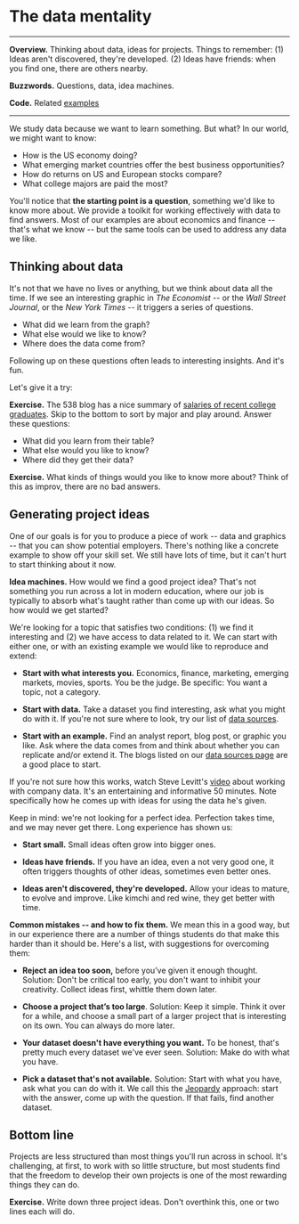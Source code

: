 # The data mentality

---
**Overview.** Thinking about data, ideas for projects.  Things to remember:  (1) Ideas aren't discovered, they're developed.  (2) Ideas have friends:  when you find one, there are others nearby.

**Buzzwords.** Questions, data, idea machines.

**Code.** Related [examples](https://github.com/NYUDataBootcamp/Materials/blob/master/Code/notebooks/bootcamp_examples.ipynb)

---

We study data because we want to learn something. But what? In our world, we might want to know:

* How is the US economy doing?
* What emerging market countries offer the best business opportunities?
* How do returns on US and European stocks compare?
* What college majors are paid the most?

You'll notice that **the starting point is a question**, something we'd like to know more about.  We provide a toolkit for working effectively with data to find answers.  Most of our examples are about economics and finance -- that's what we know -- but the same tools can be used to address any data we like.

<!--
Once we have a question, we can start looking for data that might help us come up with an answer. This leads to more questions:

* What data would be helpful in answering our question?
* Where can we find it?
* What should we do with it once we have it?
-->

## Thinking about data

It's not that we have no lives or anything, but we think about data all the time.  If we see an interesting graphic in *The Economist* -- or the *Wall Street Journal*, or the *New York Times* -- it triggers a series of questions.

* What did we learn from the graph?
* What else would we like to know?
* Where does the data come from?

Following up on these questions often leads to interesting insights.  And it's fun.

Let's give it a try:

**Exercise.** The 538 blog has a nice summary of [salaries of recent college graduates](http://fivethirtyeight.com/features/the-economic-guide-to-picking-a-college-major/).  Skip to the bottom to sort by major and play around. Answer these questions:

* What did you learn from their table?
* What else would you like to know?
* Where did they get their data?

**Exercise.** What kinds of things would you like to know more about?  Think of this as improv, there are no bad answers.


## Generating project ideas

One of our goals is for you to produce a piece of work -- data and graphics -- that you can show potential employers.  There's nothing like a concrete example to show off your skill set.  We still have lots of time, but it can't hurt to start thinking about it now.

**Idea machines.** How would we find a good project idea?  That's not something you run across a lot in modern education, where our job is typically to absorb what's taught rather than come up with our ideas.  So how would we get started?

We're looking for a topic that satisfies two conditions:  (1) we find it interesting and (2) we have access to data related to it. We can start with either one, or with an existing example we would like to reproduce and extend:

* **Start with what interests you.**  Economics, finance, marketing, emerging markets, movies, sports. You be the judge.  Be specific:  You want a topic, not a category.

* **Start with data.**  Take a dataset you find interesting, ask what you might do with it.  If you're not sure where to look, try our list of [data sources](http://nyu.data-bootcamp.com/data/
).

* **Start with an example.**  Find an analyst report, blog post, or graphic you like.  Ask where the data comes from and think about whether you can replicate and/or extend it. The blogs listed on our [data sources page](http://nyu.data-bootcamp.com/data/) are a good place to start.

If you're not sure how this works, watch Steve Levitt's [video](https://youtu.be/r5jATFtKtI8?t=5m10s) about working with company data. It's an entertaining and informative 50 minutes. Note specifically how he comes up with ideas for using the data he's given.

Keep in mind:  we're not looking for a perfect idea. Perfection takes time, and we may never get there.  Long experience has shown us:

* **Start small.** Small ideas often grow into bigger ones.

* **Ideas have friends.**  If you have an idea, even a not very good one, it often triggers thoughts of other ideas, sometimes even better ones.

* **Ideas aren't discovered, they're developed.**  Allow your ideas to mature, to evolve and improve.  Like kimchi and red wine, they get better with time.

**Common mistakes -- and how to fix them.**  We mean this in a good way, but in our experience there are a number of things students do that make this harder than it should be.  Here's a list, with suggestions for overcoming them:

*  **Reject an idea too soon,** before you’ve given it enough thought.  Solution:  Don't be critical too early, you don't want to inhibit your creativity.  Collect ideas first, whittle them down later.

*  **Choose a project that’s too large**.  Solution:  Keep it simple.  Think it over for a while, and choose a small part of a larger project that is interesting on its own.  You can always do more later.

*  **Your dataset doesn't have everything you want.**  To be honest, that's pretty much every dataset we've ever seen.  Solution:  Make do with what you have.

*  **Pick a dataset that's not available.**  Solution:  Start with what you have, ask what you can do with it.  We call this the [Jeopardy](https://en.wikipedia.org/wiki/Jeopardy!) approach:  start with the answer, come up with the question.  If that fails, find another dataset.


## Bottom line

Projects are less structured than most things you'll run across in school.  It's challenging, at first, to work with so little structure, but most students find that the freedom to develop their own projects is one of the most rewarding things they can do.

**Exercise.**  Write down three project ideas.  Don't overthink this, one or two lines each will do.

